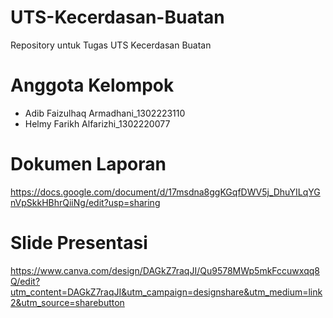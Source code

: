 # UTS-Kecerdasan-Buatan
Repository untuk Tugas UTS Kecerdasan Buatan

# Anggota Kelompok
- Adib Faizulhaq Armadhani_1302223110
- Helmy Farikh Alfarizhi_1302220077

# Dokumen Laporan

https://docs.google.com/document/d/17msdna8ggKGqfDWV5j_DhuYILqYGnVpSkkHBhrQiiNg/edit?usp=sharing

# Slide Presentasi

https://www.canva.com/design/DAGkZ7raqJI/Qu9578MWp5mkFccuwxqq8Q/edit?utm_content=DAGkZ7raqJI&utm_campaign=designshare&utm_medium=link2&utm_source=sharebutton
